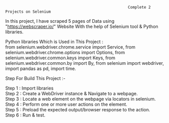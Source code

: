                                                           Complete 2 Projects on Selenium
                                                                        
In this project, I have scraped 5 pages of Data using "https://webscraper.io/" Website With the help of Selenium tool & Python libraries.

Python libraries Which is Used in This Project :  
from selenium.webdriver.chrome.service import Service, 
from selenium.webdriver.chrome.options import Options, 
from selenium.webdriver.common.keys import Keys, 
from selenium.webdriver.common.by import By, 
from selenium import webdriver, 
import pandas as pd, 
import time.

Step For Build This Project :- 

Step 1 : Import libraries \
Step 2 : Create a WebDriver instance & Navigate to a webpage. \
Step 3 : Locate a web element on the webpage via locators in selenium. \
Step 4 : Perform one or more user actions on the element. \
Step 5 : Preload the expected output/browser response to the action. \
Step 6 : Run & test.
